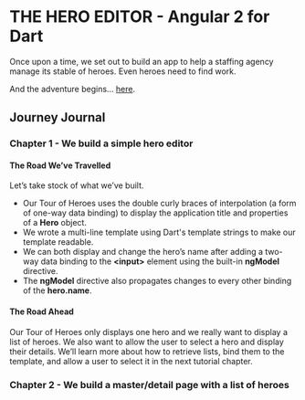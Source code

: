 # THE HERO EDITOR - Angular 2 for Dart

Once upon a time, we set out to build an app to help a staffing agency manage its stable of heroes. Even heroes need to find work.

And the adventure begins... [here](https://angular.io/docs/dart/latest/tutorial/).


## Journey Journal

### Chapter 1 - We build a simple hero editor

#### The Road We’ve Travelled

Let’s take stock of what we’ve built.

* Our Tour of Heroes uses the double curly braces of interpolation (a form of one-way data binding) to display the application title and properties of a __Hero__ object.
* We wrote a multi-line template using Dart's template strings to make our template readable.
* We can both display and change the hero’s name after adding a two-way data binding to the __&lt;input>__ element using the built-in __ngModel__ directive.
* The __ngModel__ directive also propagates changes to every other binding of the __hero.name__.

#### The Road Ahead

Our Tour of Heroes only displays one hero and we really want to display a list of heroes. We also want to allow the user to select a hero and display their details. We’ll learn more about how to retrieve lists, bind them to the template, and allow a user to select it in the next tutorial chapter.

### Chapter 2 - We build a master/detail page with a list of heroes
